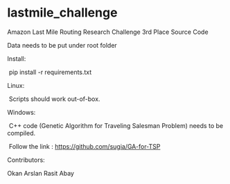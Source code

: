 # lastmile_challenge
Amazon Last Mile Routing Research Challenge 3rd Place Source Code

Data needs to be put under root folder

Install:

​			pip install -r requirements.txt

Linux:

​			Scripts should work out-of-box.

Windows:

​			C++ code (Genetic Algorithm for Traveling Salesman Problem) needs to be compiled.

​			Follow the link : https://github.com/sugia/GA-for-TSP

Contributors:

Okan Arslan
Rasit Abay

